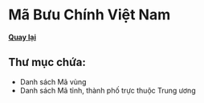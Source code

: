 # Mã Bưu Chính Việt Nam

**[Quay lại](https://khangshirokuma.github.io/MaBuuChinhVietNam/#bản-đồ-mã-bưu-chính)**

## Thư mục chứa:
- Danh sách Mã vùng
- Danh sách Mã tỉnh, thành phố trực thuộc Trung ương